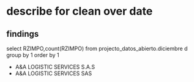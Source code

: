 # describe for clean over date 

## findings

select RZIMPO,count(RZIMPO) 
from projecto_datos_abierto.diciembre d 
group by 1
order by 1

- A&A LOGISTIC SERVICES S.A.S
- A&A LOGISTIC SERVICES SAS